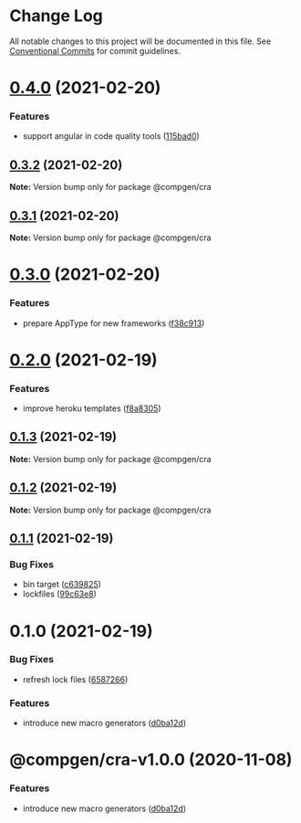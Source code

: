 # Change Log

All notable changes to this project will be documented in this file.
See [Conventional Commits](https://conventionalcommits.org) for commit guidelines.

# [0.4.0](https://github.com/developer239/compgen/compare/@compgen/cra@0.3.2...@compgen/cra@0.4.0) (2021-02-20)


### Features

* support angular in code quality tools ([115bad0](https://github.com/developer239/compgen/commit/115bad0e04e490152dcf57341ae2a3c6112f6e2d))





## [0.3.2](https://github.com/developer239/compgen/compare/@compgen/cra@0.3.1...@compgen/cra@0.3.2) (2021-02-20)

**Note:** Version bump only for package @compgen/cra





## [0.3.1](https://github.com/developer239/compgen/compare/@compgen/cra@0.3.0...@compgen/cra@0.3.1) (2021-02-20)

**Note:** Version bump only for package @compgen/cra





# [0.3.0](https://github.com/developer239/compgen/compare/@compgen/cra@0.2.0...@compgen/cra@0.3.0) (2021-02-20)


### Features

* prepare AppType for new frameworks ([f38c913](https://github.com/developer239/compgen/commit/f38c913f37d6e353648acab3393ac9678c245c30))





# [0.2.0](https://github.com/developer239/compgen/compare/@compgen/cra@0.1.3...@compgen/cra@0.2.0) (2021-02-19)


### Features

* improve heroku templates ([f8a8305](https://github.com/developer239/compgen/commit/f8a8305d029ed4562e7cf3878ef3d1b1285c42d7))





## [0.1.3](https://github.com/developer239/compgen/compare/@compgen/cra@0.1.2...@compgen/cra@0.1.3) (2021-02-19)

**Note:** Version bump only for package @compgen/cra





## [0.1.2](https://github.com/developer239/compgen/compare/@compgen/cra@0.1.1...@compgen/cra@0.1.2) (2021-02-19)

**Note:** Version bump only for package @compgen/cra





## [0.1.1](https://github.com/developer239/compgen/compare/@compgen/cra@0.1.0...@compgen/cra@0.1.1) (2021-02-19)


### Bug Fixes

* bin target ([c639825](https://github.com/developer239/compgen/commit/c639825f9c5c430880d33deeb648c9a087102fae))
* lockfiles ([99c63e8](https://github.com/developer239/compgen/commit/99c63e8f7192b2a8262f74e6f0fbd6943ebc1eb4))





# 0.1.0 (2021-02-19)


### Bug Fixes

* refresh lock files ([6587266](https://github.com/developer239/compgen/commit/658726677f8e29849ac47411a84a5569008fa3e0))


### Features

* introduce new macro generators ([d0ba12d](https://github.com/developer239/compgen/commit/d0ba12d99e495e77bc2645d1a61a59bde858ba8a))





# @compgen/cra-v1.0.0 (2020-11-08)


### Features

* introduce new macro generators ([d0ba12d](https://github.com/developer239/compgen/commit/d0ba12d99e495e77bc2645d1a61a59bde858ba8a))
